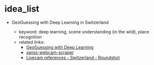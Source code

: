 # idea_list

- GeoGuessing with Deep Learning in Switzerland

  - keyword: deep learning, scene understanding (in the wild), place recognition
  - related links:
    - [GeoGuessing with Deep Learning](https://healeycodes.com/geoguessing-with-deep-learning)
    - [swiss-webcam-scraper](https://github.com/hibetterheyj/swiss-webcam-scraper)
    - [Livecam references - Switzerland - Roundshot](https://www.roundshot.com/xml_1/internet/en/application/d170/f172.cfm)

